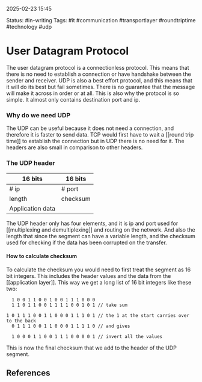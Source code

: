 2025-02-23 15:45

Status: #in-writing 
Tags: #it #communication #transportlayer #roundtriptime #technology #udp 

# User Datagram Protocol
The user datagram protocol is a connectionless protocol. This means that there is no need to establish a connection or have handshake between the sender and receiver. UDP is also a best effort protocol, and this means that it will do its best but fail sometimes. There is no guarantee that the message will make it across in order or at all. This is also why the protocol is so simple. It almost only contains destination port and ip. 

### Why do we need UDP
The UDP can be useful because it does not need a connection, and therefore it is faster to send data. TCP would first have to wait a [[round trip time]] to establish the connection but in UDP there is no need for it. The headers are also small in comparison to other headers. 

### The UDP header

| 16 bits          | 16 bits  |
| ---------------- | -------- |
| # ip             | # port   |
| length           | checksum |
| Application data |          |

The UDP header only has four elements, and it is ip and port used for [[multiplexing and demultiplexing]] and routing on the network. And also the length that since the segment can have a variable length, and the checksum used for checking if the data has been corrupted on the transfer. 

#### How to calculate checksum
To calculate the checksum you would need to first treat the segment as 16 bit integers. This includes the header values and the data from the [[application layer]]. This way we get a long list of 16 bit integers like these two:

```
  1 0 0 1 1 0 0 1 0 0 1 1 1 0 0 0
  1 1 0 1 1 0 0 1 1 1 1 0 0 1 0 1 // take sum
  
1 0 1 1 1 0 0 1 1 0 0 0 1 1 1 0 1 // the 1 at the start carries over to the back
  0 1 1 1 0 0 1 1 0 0 0 1 1 1 1 0 // and gives

  1 0 0 0 1 1 0 0 1 1 1 0 0 0 0 1 // invert all the values
```

This is now the final checksum that we add to the header of the UDP segment.
## References